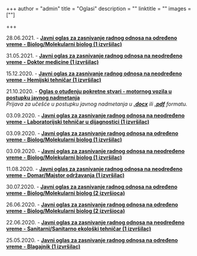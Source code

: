 +++
author = "admin"
title = "Oglasi"
description = ""
linktitle = ""
images = [""]

+++

28.06.2021. - [**Javni oglas za zasnivanje radnog odnosa na određeno vreme - Biolog/Molekularni biolog (1 izvršilac)**](/docs/oglasi/oglas_biolog_3.pdf)

31.05.2021. - [**Javni oglas za zasnivanje radnog odnosa na neodređeno vreme - Doktor medicine (1 izvršilac)**](/docs/oglasi/oglas_doktor_medicine.pdf)  

15.12.2020. - [**Javni oglas za zasnivanje radnog odnosa na neodređeno vreme - Hemijski tehničar (1 izvršilac)**](/docs/oglasi/oglas_hemijski_tehnicar.pdf)  

21.10.2020. - [**Oglas o otuđenju pokretne stvari - motornog vozila u postupku javnog nadmetanja**](/docs/oglasi/oglas_auto.pdf)  
_Prijava za učešće u postupku javnog nadmetanja u [**.docx**](/docs/oglasi/prijava.docx) ili [**.pdf**](/docs/oglasi/prijava.pdf) formatu._

03.09.2020. - [**Javni oglas za zasnivanje radnog odnosa na neodređeno vreme - Laboratorijski tehničar u dijagnostici (1 izvršilac)**](/docs/oglasi/oglas_biolog_lab_tehnicar.pdf)

03.09.2020. - [**Javni oglas za zasnivanje radnog odnosa na određeno vreme - Biolog/Molekularni biolog (1 izvršilac)**](/docs/oglasi/oglas_biolog_lab_tehnicar.pdf)

03.09.2020. - [**Javni oglas za zasnivanje radnog odnosa na neodređeno vreme - Biolog/Molekularni biolog (1 izvršilac)**](/docs/oglasi/oglas_biolog_lab_tehnicar.pdf)

11.08.2020. - [**Javni oglas za zasnivanje radnog odnosa na neodređeno vreme - Domar/Majstor održavanja (1 izvršilac)**](/docs/oglasi/oglas_domar.pdf)

30.07.2020. - [**Javni oglas za zasnivanje radnog odnosa na određeno vreme - Biolog/Molekularni biolog (2 izvršioca)**](/docs/oglasi/oglas_biolog_2.pdf)

26.06.2020. - [**Javni oglas za zasnivanje radnog odnosa na određeno vreme - Biolog/Molekularni biolog (2 izvršioca)**](/docs/oglasi/oglas_biolog.pdf)

22.06.2020. - [**Javni oglas za zasnivanje radnog odnosa na neodređeno vreme - Sanitarni/Sanitarno ekološki tehničar (1 izvršilac)**](/docs/oglasi/oglas_sanitarni_tehnicar.pdf)

25.05.2020. - [**Javni oglas za zasnivanje radnog odnosa na određeno vreme - Blagajnik (1 izvršilac)**](/docs/oglasi/oglas_blagajnik.pdf)
